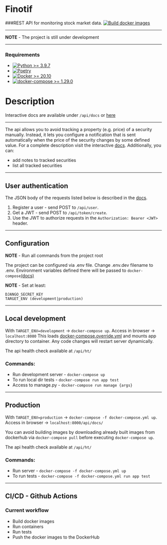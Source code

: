 
# Finotif
###REST API for monitoring stock market data. 
[![Build docker images](https://github.com/pkwarc/finotif/actions/workflows/docker-build.yml/badge.svg)](https://github.com/pkwarc/finotif/actions/workflows/docker-build.yml)
***
**NOTE** - The project is still under development
***
### Requirements

- [![Python >= 3.9.7](https://img.shields.io/badge/python-%3E%3D%203.9.7-blue)](https://www.python.org/downloads/release/python-397/)
- [![Poetry](https://img.shields.io/badge/poetry-1.1.10-blue)](https://github.com/python-poetry/poetry)
- [![Docker >= 20.10](https://img.shields.io/badge/%20docker-%3E%3D%2020.10-blue)](https://www.docker.com/)
- [![docker-compose >= 1.29.0](https://img.shields.io/badge/%20docker--compose-%3E%3D%201.29-blue)](https://docs.docker.com/compose/)

# Description
Interactive docs are available under `/api/docs` or [here](http://srv09.mikr.us:20342/api/docs/)

---

The api allows you to avoid tracking a property (e.g. price) of a security manually.
Instead, it lets you configure a notification that is sent automatically when the price of the security
changes by some defined value.
For a complete description visit the interactive [docs](http://srv09.mikr.us:20342/api/docs/).
Additionally, you can:
- add notes to tracked securities 
- list all tracked securities
---
## User authentication

The JSON body of the requests listed below is described in the [docs](http://srv09.mikr.us:20342/api/docs/). 
1. Register a user - send POST to `/api/user`.
2. Get a JWT - send POST to `/api/token/create`.
3. Use the JWT to authorize requests in the `Authorization: Bearer <JWT>` header.
---
## Configuration
**NOTE** - Run all commands from the project root

The project can be configured via .env file. Change .env.dev filename to .env.
Environment variables defined there will be passed to `docker-compose`[(docs)](https://docs.docker.com/compose/environment-variables/)

**NOTE** - Set at least:

    DJANGO_SECRET_KEY
    TARGET_ENV (development|production)

---

## Local development

With `TARGET_ENV=development` -> `docker-compose up`. Access in browser -> `localhost:8080`
This loads [docker-compose.override.yml](docker-compose.override.yml) and mounts app directory to container.
Any code changes will restart server dynamically.

The api health check available at `/api/ht/`

### Commands:
- Run development server - `docker-compose up`
- To run local dir tests - `docker-compose run app test`
- Access to manage.py - `docker-compose run manage {args}`
---

## Production

With `TARGET_ENV=production` -> `docker-compose -f docker-compose.yml up`. Access in browser -> `localhost:8000/api/docs/`

You can avoid building images by downloading already built images from dockerhub via
`docker-compose pull` before executing `docker-compose up`.

The api health check available at `/api/ht/`

### Commands:
- Run server - `docker-compose -f docker-compose.yml up`
- To run tests - `docker-compose -f docker-compose.yml run app test`
---

## CI/CD - Github Actions

### Current workflow

- Build docker images
- Run containers
- Run tests
- Push the docker images to the DockerHub


